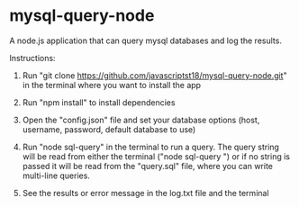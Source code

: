 # mysql-query-node
A node.js application that can query mysql databases and log the results.

Instructions:

1. Run "git clone https://github.com/javascriptst18/mysql-query-node.git" in the terminal where you want to install the app

2. Run "npm install" to install dependencies

3. Open the "config.json" file and set your database options (host, username, password, default database to use)

4. Run "node sql-query" in the terminal to run a query. The query string will be read from either the terminal ("node sql-query <STRING>") or if no string is passed it will be read from the "query.sql" file, where you can write multi-line queries.

5. See the results or error message in the log.txt file and the terminal

